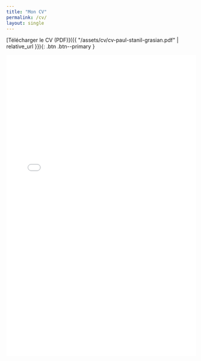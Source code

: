```yaml
---
title: "Mon CV"
permalink: /cv/
layout: single
---
```


[Télécharger le CV (PDF)]({{ "/assets/cv/cv-paul-stanil-grasian.pdf" | relative_url }}){: .btn .btn--primary }

<iframe src="{{ "/assets/cv/cv-paul-stanil-grasian.pdf" | relative_url }}" width="100%" height="800" style="border:0;"></iframe>